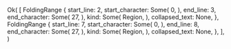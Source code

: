 Ok(
    [
        FoldingRange {
            start_line: 2,
            start_character: Some(
                0,
            ),
            end_line: 3,
            end_character: Some(
                27,
            ),
            kind: Some(
                Region,
            ),
            collapsed_text: None,
        },
        FoldingRange {
            start_line: 7,
            start_character: Some(
                0,
            ),
            end_line: 8,
            end_character: Some(
                27,
            ),
            kind: Some(
                Region,
            ),
            collapsed_text: None,
        },
    ],
)